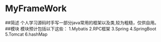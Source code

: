 # MyFrameWork
##简述
个人学习源码时手写一部分java常用的框架以及类,较为粗糙，仅供自用。
##模块
模块预计包括以下这些：
1.Mybatis
2.RPC框架
3.Spring
4.SpringBoot
5.Tomcat
6.hashMap
